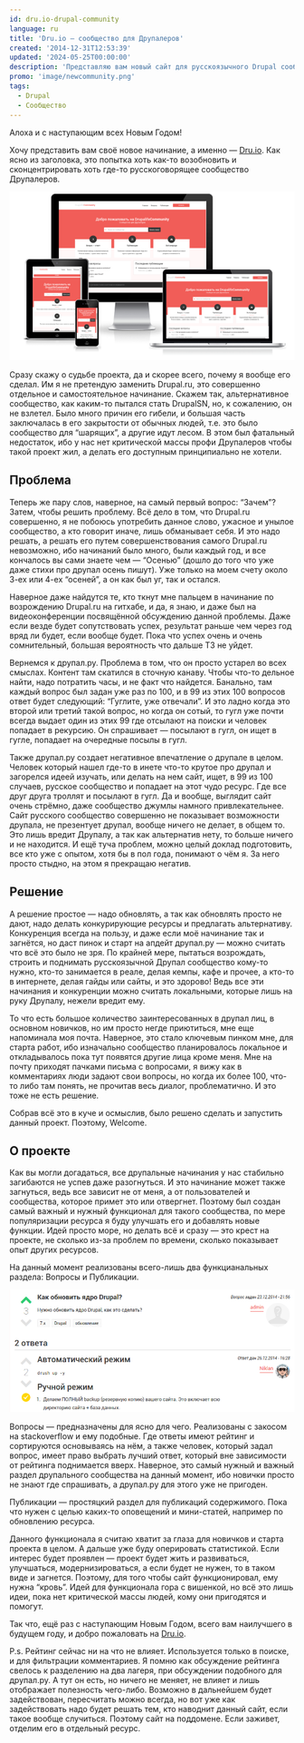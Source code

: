 ```yaml
---
id: dru.io-drupal-community
language: ru
title: 'Dru.io — сообщество для Друпалеров'
created: '2014-12-31T12:53:39'
updated: '2024-05-25T00:00:00'
description: 'Представляю вам новый сайт для русскоязычного Drupal сообщества.'
promo: 'image/newcommunity.png'
tags:
  - Drupal
  - Сообщество
---
```


Алоха и с наступающим всех Новым Годом!

Хочу представить вам своё новое начинание, а именно — [Dru.io](http://dru.io/).
Как ясно из заголовка, это попытка хоть как-то возобновить и сконцентрировать
хоть где-то русскоговорящее сообщество Друпалеров.

![Сообщество на разных устройствах.](image/screenshot_986x582_99.png)

Сразу скажу о судьбе проекта, да и скорее всего, почему я вообще его сделал. Им
я не претендую заменить Drupal.ru, это совершенно отдельное и самостоятельное
начинание. Скажем так, альтернативное сообщество, как каким-то пытался стать
DrupalSN, но, к сожалению, он не взлетел. Было много причин его гибели, и
большая часть заключалась в его закрытости от обычных людей, т.е. это было
сообщество для “шарящих”, а другие идут лесом. В этом был фатальный недостаток,
ибо у нас нет критической массы профи Друпалеров чтобы такой проект жил, а
делать его доступным принципиально не хотели.

## Проблема

Теперь же пару слов, наверное, на самый первый вопрос: “Зачем”? Затем, чтобы
решить проблему. Всё дело в том, что Drupal.ru совершенно, я не побоюсь
употребить данное слово, ужасное и унылое сообщество, а кто говорит иначе, лишь
обманывает себя. И это надо решать, а решать его путем совершенствования самого
Drupal.ru невозможно, ибо начинаний было много, были каждый год, и все кончалось
вы сами знаете чем — “Осенью” (дошло до того что уже даже стихи про друпал осень
пишут). Уже только на моем счету около 3-ех или 4-ех “осеней”, а он как был уг,
так и остался.

Наверное даже найдутся те, кто ткнут мне пальцем в начинание по возрождению
Drupal.ru на гитхабе, и да, я знаю, и даже был на видеоконференции посвящённой
обсуждению данной проблемы. Даже если везде будет сопутствовать успех, результат
раньше чем через год вряд ли будет, если вообще будет. Пока что успех очень и
очень сомнительный, большая вероятность что дальше ТЗ не уйдет.

Вернемся к друпал.ру. Проблема в том, что он просто устарел во всех смыслах.
Контент там скатился в сточную канаву. Чтобы что-то дельное найти, надо
потратить часы, и не факт что найдется. Банально, там каждый вопрос был задан
уже раз по 100, и в 99 из этих 100 вопросов ответ будет следующий: “Гуглите, уже
отвечали”. И это ладно когда это второй или третий такой вопрос, но когда он
сотый, то гугл уже почти всегда выдает один из этих 99 где отсылают на поиски и
человек попадает в рекурсию. Он спрашивает — посылают в гугл, он ищет в гугле,
попадает на очередные посылы в гугл.

Также друпал.ру создает негативное впечатление о друпале в целом. Человек
который нашел где-то в инете что-то крутое про друпал и загорелся идеей изучать,
или делать на нем сайт, ищет, в 99 из 100 случаев, русское сообщество и попадает
на этот чудо ресурс. Где все друг друга троллят и посылают в гугл. Да и вообще,
выглядит сайт очень стрёмно, даже сообщество джумлы намного привлекательнее.
Сайт русского сообщество совершенно не показывает возможности друпала, не
презентует друпал, вообще ничего не делает, в общем то. Это лишь вредит Друпалу,
а так как альтернатив нету, то больше ничего и не находится. И ещё туча проблем,
можно целый доклад подготовить, все кто уже с опытом, хотя бы в пол года,
понимают о чём я. За него просто стыдно, на этом я прекращаю негатив.

## Решение

А решение простое — надо обновлять, а так как обновлять просто не дают, надо
делать конкурирующие ресурсы и предлагать альтернативу. Конкуренция всегда на
пользу, и даже если моё начинание так и загнётся, но даст пинок и старт на
апдейт друпал.ру — можно считать что всё это было не зря. По крайней мере,
пытаться возрождать, строить и поднимать русскоязычной Друпал сообщество кому-то
нужно, кто-то занимается в реале, делая кемпы, кафе и прочее, а кто-то в
интернете, делая гайды или сайты, и это здорово! Ведь все эти начинания и
конкуренции можно считать локальными, которые лишь на руку Друпалу, нежели
вредит ему.

То что есть большое количество заинтересованных в друпал лиц, в основном
новичков, но им просто негде приютиться, мне еще напоминала моя почта. Наверное,
это стало ключевым пинком мне, для старта работ, ибо изначально сообщество
планировалось локальное и откладывалось пока тут появятся другие лица кроме
меня. Мне на почту приходят пачками письма с вопросами, я вижу как в
комментариях люди задают свои вопросы, но когда их более 100, что-то либо там
понять, не прочитав весь диалог, проблематично. И это тоже не есть решение.

Собрав всё это в куче и осмыслив, было решено сделать и запустить данный проект.
Поэтому, Welcome.

## О проекте

Как вы могли догадаться, все друпальные начинания у нас стабильно загибаются не
успев даже разогнуться. И это начинание может также загнуться, ведь все зависит
не от меня, а от пользователей и сообщества, которое примет это или отвергнет.
Поэтому был создан самый важный и нужный функционал для такого сообщества, по
мере популяризации ресурса я буду улучшать его и добавлять новые функции. Идей
просто море, но делать всё и сразу — это крест на проекте, не сколько из-за
проблем по времени, сколько показывает опыт других ресурсов.

На данный момент реализованы всего-лишь два функцианальных раздела: Вопросы и
Публикации.

![Вопрос - ответ.](image/screenshot_959x411_99.png)

Вопросы — предназначены для ясно для чего. Реализованы с закосом на
stackoverflow и ему подобные. Где ответы имеют рейтинг и сортируются основываясь
на нём, а также человек, который задал вопрос, имеет право выбрать лучший ответ,
который вне зависимости от рейтинга поднимается вверх. Наверное, это самый
нужный и важный раздел друпального сообщества на данный момент, ибо новички
просто не знают где спрашивать, а друпал.ру для этого уже не пригоден.

Публикации — простяцкий раздел для публикаций содержимого. Пока что нужен с
целью каких-то оповещений и мини-статей, например по обновлению ресурса.

Данного функционала я считаю хватит за глаза для новичков и старта проекта в
целом. А дальше уже буду оперировать статистикой. Если интерес будет проявлен —
проект будет жить и развиваться, улучшаться, модернизироваться, а если будет не
нужен, то в таком виде и загнется. Поэтому, для того чтобы сайт функционировал,
ему нужна “кровь”. Идей для функционала гора с вишенкой, но всё это лишь идеи,
пока нет критической массы людей, кому они пригодятся и помогут.

Так что, ещё раз с наступающим Новым Годом, всего вам наилучшего в будущем году,
и добро пожаловать на [Dru.io](http://dru.io/).

P.s. Рейтинг сейчас ни на что не влияет. Используется только в поиске, и для
фильтрации комментариев. Я помню как обсуждение рейтинга свелось к разделению на
два лагеря, при обсуждении подобного для друпал.ру. А тут он есть, но ничего не
меняет, не влияет и лишь отображает полезность чего-либо. Возможно в дальнейшем
будет задействован, пересчитать можно всегда, но вот уже как задействовать надо
будет решать тем, кто наводнит данный сайт, если такое вообще случиться. Поэтому
сайт на поддомене. Если заживет, отделим его в отдельный ресурс.
